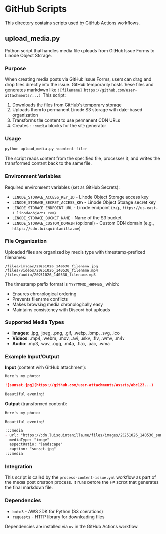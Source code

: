 # GitHub Scripts

This directory contains scripts used by GitHub Actions workflows.

## upload_media.py

Python script that handles media file uploads from GitHub Issue Forms to Linode Object Storage.

### Purpose

When creating media posts via GitHub Issue Forms, users can drag and drop files directly into the issue. GitHub temporarily hosts these files and generates markdown like `![filename](https://github.com/user-attachments/...)`. This script:

1. Downloads the files from GitHub's temporary storage
2. Uploads them to permanent Linode S3 storage with date-based organization
3. Transforms the content to use permanent CDN URLs
4. Creates `:::media` blocks for the site generator

### Usage

```bash
python upload_media.py <content-file>
```

The script reads content from the specified file, processes it, and writes the transformed content back to the same file.

### Environment Variables

Required environment variables (set as GitHub Secrets):

- `LINODE_STORAGE_ACCESS_KEY_ID` - Linode Object Storage access key
- `LINODE_STORAGE_SECRET_ACCESS_KEY` - Linode Object Storage secret key
- `LINODE_STORAGE_ENDPOINT_URL` - Linode endpoint (e.g., `https://us-east-1.linodeobjects.com`)
- `LINODE_STORAGE_BUCKET_NAME` - Name of the S3 bucket
- `LINODE_STORAGE_CUSTOM_DOMAIN` (optional) - Custom CDN domain (e.g., `https://cdn.luisquintanilla.me`)

### File Organization

Uploaded files are organized by media type with timestamp-prefixed filenames:

```
/files/images/20251026_140530_filename.jpg
/files/videos/20251026_140530_filename.mp4
/files/audio/20251026_140530_filename.mp3
```

The timestamp prefix format is `YYYYMMDD_HHMMSS_` which:
- Ensures chronological ordering
- Prevents filename conflicts
- Makes browsing media chronologically easy
- Maintains consistency with Discord bot uploads

### Supported Media Types

- **Images**: .jpg, .jpeg, .png, .gif, .webp, .bmp, .svg, .ico
- **Videos**: .mp4, .webm, .mov, .avi, .mkv, .flv, .wmv, .m4v
- **Audio**: .mp3, .wav, .ogg, .m4a, .flac, .aac, .wma

### Example Input/Output

**Input** (content with GitHub attachment):
```markdown
Here's my photo:

![sunset.jpg](https://github.com/user-attachments/assets/abc123...)

Beautiful evening!
```

**Output** (transformed content):
```markdown
Here's my photo:

Beautiful evening!

:::media
- url: "https://cdn.luisquintanilla.me/files/images/20251026_140530_sunset.jpg"
  mediaType: "image"
  aspectRatio: "landscape"
  caption: "sunset.jpg"
:::media
```

### Integration

This script is called by the `process-content-issue.yml` workflow as part of the media post creation process. It runs before the F# script that generates the final markdown file.

### Dependencies

- `boto3` - AWS SDK for Python (S3 operations)
- `requests` - HTTP library for downloading files

Dependencies are installed via `uv` in the GitHub Actions workflow.
